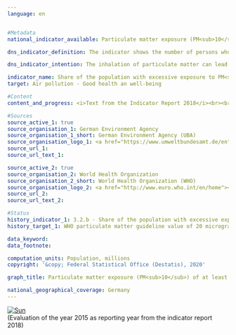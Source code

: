 ```yaml
---                   
language: en                   


#Metadata                   
national_indicator_available: Particulate matter exposure (PM<sub>10</sub>) of at least 20 μg per m<sup>3</sup> of air on average per year                   

dns_indicator_definition: The indicator shows the number of persons who are exposed at their place of residence to an annual average of more than 20 micrograms (μg) of PM<sub>10</sub> particulate matter (dust particles with a diameter less than 10 μm) per cubic metre (m³) of air (only background pollution, without local sources)                   

dns_indicator_intention: The inhalation of particulate matter can lead for instance to respiratory diseases (e.g. chronic obstructive pulmonary disease (COPD) or lung cancer) and cardiovascular diseases (e.g. heart attack). To better protect their health, by the year 2030 it should consequently be achieved that nobody will be exposed to an annual mean of more than 20 micrograms (μg) of particulate matter PM<sub>10</sub> per cubic metre of air at their place of residence (guideline value of the World Health Organization).                   

indicator_name: Share of the population with excessive exposure to PM<sub>10</sub> in Germany                   
target: Air pollution - Good health an well-being                   

#Content                    
content_and_progress: <i>Text from the Indicator Report 2018</i><br><br>The particulate matter (PM<sub>10</sub>) contained in the air is recorded at more than 370 air measurement stations in both metropolitan and rural regions of Germany. However, the computation of this indicator takes account only of those measuring stations that are not exposed to direct particulate matter emissions e.g. from transport, as these map only elevated peak values (“hot spots”) rather than general pollution levels. This recorded data which is called background pollution is combined with geographical information to determine the number of persons who are exposed to an average annual particulate matter pollution of more than 20 μg per m³ of air at their place of residence. Since the modelled calculation is based only on measuring stations that are not exposed to direct particular matter emissions from local sources, it may well be assumed that the indicator underestimates the level of pollution.<br><br>Rather than indicating nationwide compliance with the guideline value, the indicator merely shows that the value is not exceeded at the population’s places of residence. Neither does it give any indication of the exposure level of the population in total nor its variation in the course of the year. In addition, this indicator makes no provision for the separate analysis of pollution caused by finer particulate matter particles (PM<sub>2,5</sub> and PM<sub>0,1</sub>).<br><br>Particulate matter is mainly generated during the combustion processes of fossil fuels such as heating, in industrial plants or road traffic. Besides these primary sources, particulate matter can also be a secondary product of the chemical reaction of air pollutants, e.g. from agriculture.<br><br>The last few years have seen a significant reduction in particulate matter pollution caused by PM<sub>10</sub>. While in 2007 the average pollution exposure of the population was still 20.7 μg per m³ of air, in 2015 it was just 16.5 μg per m³. During the same period, the number of people exposed to an annual average of more than 20 μg PM<sub>10</sub> per m³ of air at their place of residence has also fallen considerably – from around 50 million people in 2007 to only around 4 million people in 2015. Part of the sharp decline between 2014 and 2015 is presumably due to the fact that there were exceptionally few periods of air stagnation in 2015.<br><br>If the average development of the past few years continues, it is likely that the achieved target of exposing the population nationwide to a background particulate matter pollution of less than 20 micrograms per cubic meter of air on an annual average can be sustained.                   

#Sources
source_active_1: true                           
source_organisation_1: German Environment Agency                           
source_organisation_1_short: German Environment Agency (UBA)                           
source_organisation_logo_1: <a href="https://www.umweltbundesamt.de/en"><img src="https://g205sdgs.github.io/sdg-indicators/public/LogosEn/uba.png" alt="Logo German Environment Agency (UBA)" title="Click here to visit the homepage of the organization" /></a>                           
source_url_1:                            
source_url_text_1:                            

source_active_2: true                           
source_organisation_2: World Health Organization                           
source_organisation_2_short: World Health Organization (WHO)                           
source_organisation_logo_2: <a href="http://www.euro.who.int/en/home"><img src="https://g205sdgs.github.io/sdg-indicators/public/LogosEn/who.png" alt="Logo World Health Organization (WHO)" title="Click here to visit the homepage of the organization" /></a>                           
source_url_2:                            
source_url_text_2:                            

#Status                   
history_indicator_1: 3.2.b - Share of the population with excessive exposure to PM<sub>10</sub> in Germany                   
history_target_1: WHO particulate matter guideline value of 20 micrograms/ cubic metre for PM<sub>10</sub> to be adhered to as widely as possible by 2030 

data_keyword:                    
data_footnote:                    

computation_units: Population, millions                   
copyright: '&copy; Federal Statistical Office (Destatis), 2020'                   

graph_title: Particulate matter exposure (PM<sub>10</sub>) of at least 20 μg per m<sup>3</sup> of air on average per year                   

national_geographical_coverage: Germany                   
---
```

<div>                           
  <div class="my-header">                           
    <a href="https://sustainabledevelopment-deutschland.github.io/en/status/"><img src="https://g205sdgs.github.io/sdg-indicators/public/Wettersymbole/Sonne.png" title="If the trend continues, the target value will be met or the difference between the target value and the current value will be less than 5&nbsp;%" alt="Sun" />                           
    </a>                           
  </div>
  <div class="my-header-note">
    <span>(Evaluation of the year 2015 as reporting year from the indicator report 2018)</span>
  </div>                           
</div>